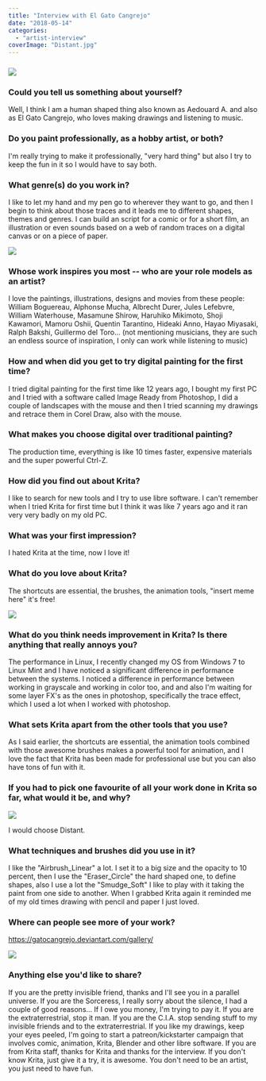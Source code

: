 ```yaml
---
title: "Interview with El Gato Cangrejo"
date: "2018-05-14"
categories: 
  - "artist-interview"
coverImage: "Distant.jpg"
---
```


### ![](../images/Sorceress.jpg)

### Could you tell us something about yourself?

Well, I think I am a human shaped thing also known as Aedouard A. and also as El Gato Cangrejo, who loves making drawings and listening to music.

### Do you paint professionally, as a hobby artist, or both?

I'm really trying to make it professionally, "very hard thing" but also I try to keep the fun in it so I would have to say both.

### What genre(s) do you work in?

I like to let my hand and my pen go to wherever they want to go, and then I begin to think about those traces and it leads me to different shapes, themes and genres. I can build an script for a comic or for a short film, an illustration or even sounds based on a web of random traces on a digital canvas or on a piece of paper.

![](../images/The-Cape.jpg)

### Whose work inspires you most -- who are your role models as an artist?

I love the paintings, illustrations, designs and movies from these people: William Boguereau, Alphonse Mucha, Albrecht Durer, Jules Lefebvre, William Waterhouse, Masamune Shirow, Haruhiko Mikimoto, Shoji Kawamori, Mamoru Oshii, Quentin Tarantino, Hideaki Anno, Hayao Miyasaki, Ralph Bakshi, Guillermo del Toro... (not mentioning musicians, they are such an endless source of inspiration, I only can work while listening to music)

### How and when did you get to try digital painting for the first time?

I tried digital painting for the first time like 12 years ago, I bought my first PC and I tried with a software called Image Ready from Photoshop, I did a couple of landscapes with the mouse and then I tried scanning my drawings and retrace them in Corel Draw, also with the mouse.

### What makes you choose digital over traditional painting?

The production time, everything is like 10 times faster, expensive materials and the super powerful Ctrl-Z.

### How did you find out about Krita?

I like to search for new tools and I try to use libre software. I can't remember when I tried Krita for first time but I think it was like 7 years ago and it ran very very badly on my old PC.

### What was your first impression?

I hated Krita at the time, now I love it!

### What do you love about Krita?

The shortcuts are essential, the brushes, the animation tools, "insert meme here" it's free!

![](../images/Learning-a-New-Mantra.jpg)

### What do you think needs improvement in Krita? Is there anything that really annoys you?

The performance in Linux, I recently changed my OS from Windows 7 to Linux Mint and I have noticed a significant difference in performance between the systems. I noticed a difference in performance between working in grayscale and working in color too, and and also I'm waiting for some layer FX's as the ones in photoshop, specifically the trace effect, which I used a lot when I worked with photoshop.

### What sets Krita apart from the other tools that you use?

As I said earlier, the shortcuts are essential, the animation tools combined with those awesome brushes makes a powerful tool for animation, and I love the fact that Krita has been made for professional use but you can also have tons of fun with it.

### If you had to pick one favourite of all your work done in Krita so far, what would it be, and why?

![](../images/Distant.jpg)

I would choose Distant.

### What techniques and brushes did you use in it?

I like the "Airbrush\_Linear" a lot. I set it to a big size and the opacity to 10 percent, then I use the "Eraser\_Circle" the hard shaped one, to define shapes, also I use a lot the "Smudge\_Soft" I like to play with it taking the paint from one side to another. When I grabbed Krita again it reminded me of my old times drawing with pencil and paper I just loved.

### Where can people see more of your work?

https://gatocangrejo.deviantart.com/gallery/

![](../images/Totally-Focused.jpg)

### Anything else you'd like to share?

If you are the pretty invisible friend, thanks and I'll see you in a parallel universe. If you are the Sorceress, I really sorry about the silence, I had a couple of good reasons... If I owe you money, I'm trying to pay it. If you are the extraterrestrial, stop it man. If you are the C.I.A. stop sending stuff to my invisible friends and to the extraterrestrial. If you like my drawings, keep your eyes peeled, I'm going to start a patreon/kickstarter campaign that involves comic, animation, Krita, Blender and other libre software. If you are from Krita staff, thanks for Krita and thanks for the interview. If you don't know Krita, just give it a try, it is awesome. You don't need to be an artist, you just need to have fun.
